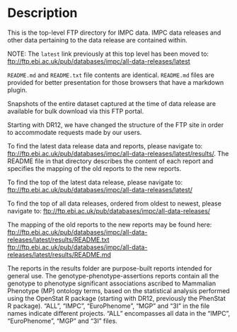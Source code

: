 # Description
This is the top-level FTP directory for IMPC data. IMPC data
releases and other data pertaining to the data release are
contained within.

NOTE: The `latest` link previously at this top level has been
       moved to:
   ftp://ftp.ebi.ac.uk/pub/databases/impc/all-data-releases/latest

`README.md` and `README.txt` file contents are identical.
`README.md` files are provided for better presentation for those
 browsers that have a markdown plugin.
 
Snapshots of the entire dataset captured at the time of data
release are available for bulk download via this FTP portal.

Starting with DR12, we have changed the structure of the FTP
site in order to accommodate requests made by our users.

To find the latest data release data and reports, please navigate to:
ftp://ftp.ebi.ac.uk/pub/databases/impc/all-data-releases/latest/results/.
The README file in that directory describes the content of each report 
and specifies the mapping of the old reports to the new reports.

To find the top of the latest data release, please navigate to:
ftp://ftp.ebi.ac.uk/pub/databases/impc/all-data-releases/latest/

To find the top of all data releases, ordered from
oldest to newest, please navigate to:
ftp://ftp.ebi.ac.uk/pub/databases/impc/all-data-releases/

The mapping of the old reports to the new reports may be found here:  
 ftp://ftp.ebi.ac.uk/pub/databases/impc/all-data-releases/latest/results/README.txt  
 ftp://ftp.ebi.ac.uk/pub/databases/impc/all-data-releases/latest/results/README.md

The reports in the results folder are purpose-built reports
intended for general use. The genotype-phenotype-assertions
reports contain all the genotype to phenotype significant
associations ascribed to Mammalian Phenotype (MP) ontology
terms, based on the statistical analysis performed using
the OpenStat R package (starting with DR12, previously the
PhenStat R package). “ALL”, “IMPC”, “EuroPhenome”, “MGP”
and “3I” in the file names indicate different projects. “ALL”
encompasses all data in the “IMPC”, “EuroPhenome”, “MGP” and
“3I” files.
